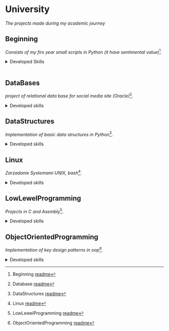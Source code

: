 # University
_The projects made during my academic journey_

## Beginning
_Consists of my firs year small scripts in Python (it have sentimental value)_[^1].

<details>
  <summary>Developed Skills</summary>
  
  - **Key** - what was it about
  - **Skills** - same
  - **That** - more information
  - **I have now** - explonation
</details>

[^1]: Beginning [readme](Beginning/README.md)
<br>

## DataBases
_project of relational data base for social media site (Oracle)_[^2].

<details>
  <summary>Developed skills</summary>
  
  - **Key** - what was it about
  - **Skills** - same
  - **That** - more information
  - **I have now** - explonation
</details>

[^2]: Database [readme](DataBases/README.md)

## DataStructures
_Implementation of basic data structures in Python_[^3].

<details>
  <summary>Developed skills</summary>
  
  - **Key** - what was it about
  - **Skills** - same
  - **That** - more information
  - **I have now** - explonation
</details>

[^3]: DataStructures [readme](DataStructures/README.md)


## Linux
_Zarzadanie Systemami UNIX, bash_[^4].

<details>
  <summary>Developed skills</summary>
  
  - **Key** - what was it about
  - **Skills** - same
  - **That** - more information
  - **I have now** - explonation
</details>

[^4]: Linux [readme](Linux/README.md)

## LowLewelProgramming
_Projects in C and Asembly_[^5].

<details>
  <summary>Developed skills</summary>
  
  - **Key** - what was it about
  - **Skills** - same
  - **That** - more information
  - **I have now** - explonation
</details>

[^5]: LowLewelProgramming [readme](LowLewelProgramming/README.md)

## ObjectOrientedProgramming
_Implementation of key design patterns in oop_[^6].

<details>
  <summary>Developed skills</summary>
  
  - **Key** - what was it about
  - **Skills** - same
  - **That** - more information
  - **I have now** - explonation
</details>

[^6]: ObjectOrientedProgramming [readme](ObjectOrientedProgramming/README.md)

